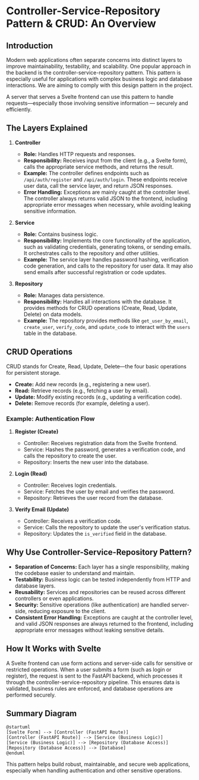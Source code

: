 # Controller-Service-Repository Pattern & CRUD: An Overview

## Introduction

Modern web applications often separate concerns into distinct layers to improve maintainability, testability, and scalability. One popular approach in the backend is the controller-service-repository pattern. This pattern is especially useful for applications with complex business logic and database interactions. We are aiming to comply with this design pattern in the project.

A server that serves a Svelte frontend can use this pattern to handle requests—especially those involving sensitive information — securely and efficiently.

## The Layers Explained

1. **Controller**

   - **Role:** Handles HTTP requests and responses.
   - **Responsibility:** Receives input from the client (e.g., a Svelte form), calls the appropriate service methods, and returns the result.
   - **Example:** The controller defines endpoints such as `/api/auth/register` and `/api/auth/login`. These endpoints receive user data, call the service layer, and return JSON responses.
   - **Error Handling:** Exceptions are mainly caught at the controller level. The controller always returns valid JSON to the frontend, including appropriate error messages when necessary, while avoiding leaking sensitive information.

2. **Service**

   - **Role:** Contains business logic.
   - **Responsibility:** Implements the core functionality of the application, such as validating credentials, generating tokens, or sending emails. It orchestrates calls to the repository and other utilities.
   - **Example:** The service layer handles password hashing, verification code generation, and calls to the repository for user data. It may also send emails after successful registration or code updates.

3. **Repository**

   - **Role:** Manages data persistence.
   - **Responsibility:** Handles all interactions with the database. It provides methods for CRUD operations (Create, Read, Update, Delete) on data models.
   - **Example:** The repository provides methods like `get_user_by_email`, `create_user`, `verify_code`, and `update_code` to interact with the `users` table in the database.

## CRUD Operations

CRUD stands for Create, Read, Update, Delete—the four basic operations for persistent storage.

- **Create:** Add new records (e.g., registering a new user).
- **Read:** Retrieve records (e.g., fetching a user by email).
- **Update:** Modify existing records (e.g., updating a verification code).
- **Delete:** Remove records (for example, deleting a user).

### Example: Authentication Flow

1. **Register (Create)**
    - Controller: Receives registration data from the Svelte frontend.
    - Service: Hashes the password, generates a verification code, and calls the repository to create the user.
    - Repository: Inserts the new user into the database.

2. **Login (Read)**
    - Controller: Receives login credentials.
    - Service: Fetches the user by email and verifies the password.
    - Repository: Retrieves the user record from the database.

3. **Verify Email (Update)**
    - Controller: Receives a verification code.
    - Service: Calls the repository to update the user's verification status.
    - Repository: Updates the `is_verified` field in the database.

## Why Use Controller-Service-Repository Pattern?

- **Separation of Concerns:** Each layer has a single responsibility, making the codebase easier to understand and maintain.
- **Testability:** Business logic can be tested independently from HTTP and database layers.
- **Reusability:** Services and repositories can be reused across different controllers or even applications.
- **Security:** Sensitive operations (like authentication) are handled server-side, reducing exposure to the client.
- **Consistent Error Handling:** Exceptions are caught at the controller level, and valid JSON responses are always returned to the frontend, including appropriate error messages without leaking sensitive details.

## How It Works with Svelte

A Svelte frontend can use form actions and server-side calls for sensitive or restricted operations. When a user submits a form (such as login or register), the request is sent to the FastAPI backend, which processes it through the controller-service-repository pipeline. This ensures data is validated, business rules are enforced, and database operations are performed securely.

## Summary Diagram

```plantuml
@startuml
[Svelte Form] --> [Controller (FastAPI Route)]
[Controller (FastAPI Route)] --> [Service (Business Logic)]
[Service (Business Logic)] --> [Repository (Database Access)]
[Repository (Database Access)] --> [Database]
@enduml
```

This pattern helps build robust, maintainable, and secure web applications, especially when handling authentication and other sensitive operations.